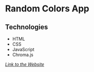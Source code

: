 # Random Colors App

## Technologies
* HTML
* CSS
* JavaScript
* Chroma.js

[*Link to the Website*](https://aliakseiyausiuk.github.io/Coolours/)